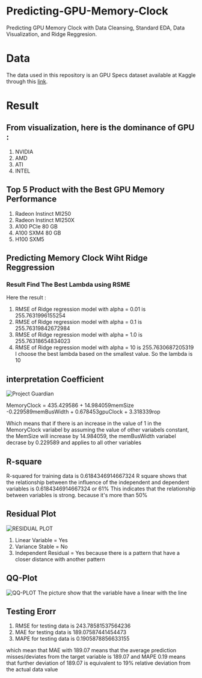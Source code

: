 # Predicting-GPU-Memory-Clock
Predicting GPU Memory Clock with Data Cleansing, Standard EDA, Data Visualization, and Ridge Reggresion.

# Data
The data used in this repository is an GPU Specs dataset available at Kaggle through this [link](https://www.kaggle.com/code/anishthere/gpu-specs).

# Result
## From visualization, here is the dominance of GPU :
1. NVIDIA
2. AMD
3. ATI
4. INTEL

## Top 5 Product with the Best GPU Memory Performance
1. Radeon Instinct MI250
2. Radeon Instinct MI250X
3. A100 PCIe 80 GB
4. A100 SXM4 80 GB
5. H100 SXM5	

## Predicting Memory Clock Wiht Ridge Reggression
### Result Find The Best Lambda using RSME
Here the result :
1. RMSE of Ridge regression model with alpha = 0.01 is 255.7631996155254
2. RMSE of Ridge regression model with alpha = 0.1 is 255.76319842672984
3. RMSE of Ridge regression model with alpha = 1.0 is 255.76318654834023
4. RMSE of Ridge regression model with alpha = 10 is 255.7630687205319
I choose the best lambda based on the smallest value. So the lambda is 10

## interpretation Coefficient
![Project Guardian](https://user-images.githubusercontent.com/102755372/171420870-b3e28eed-d7f5-4a0d-953d-3a2250acf4ad.jpg)

MemoryClock = 435.429586 + 14.984059memSize -0.229589memBusWidth + 0.678453gpuClock + 3.318339rop

Which means that if there is an increase in the value of 1 in the MemoryClock variabel by assuming the value of other variabels constant, the MemSize will increase by 14.984059, the memBusWidth variabel decrase by 0.229589 and applies to all other variables

## R-square
R-squared for training data is 0.6184346914667324 
R square shows that the relationship between the influence of the independent and dependent variables is 0.6184346914667324  or 61% This indicates that the relationship between variables is strong. because it's more than 50%

## Residual Plot
![RESIDUAL PLOT](https://user-images.githubusercontent.com/102755372/171423102-ba0d19de-348e-4897-8ec1-d092dc002d0d.jpg)
1. Linear Variable = Yes
2. Variance Stable = No
3. Independent Residual = Yes because there is a pattern that have a closer distance with another pattern

## QQ-Plot
![QQ-PLOT](https://user-images.githubusercontent.com/102755372/171424157-98c386ef-3666-4f7c-ac1f-fc805e9b8b96.jpg)
The picture show that the variable have a linear with the line

## Testing Erorr
1. RMSE for testing data is 243.78581537564236
2. MAE for testing data is 189.07587441454473
3. MAPE for testing data is 0.1905878856633155

which mean that MAE with 189.07 means that the average prediction misses/deviates from the target variable is 189.07
and MAPE 0.19 means that further deviation of 189.07 is equivalent to 19% relative deviation from the actual data value
